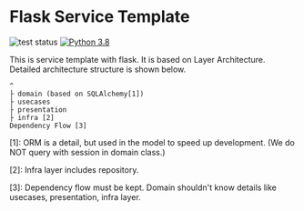 # Flask Service Template
![test status](https://github.com/zoripong/flask-service-template/actions/workflows/test.yaml/badge.svg)
[![Python 3.8](https://img.shields.io/badge/python-3.8-yellow.svg)](https://www.python.org/downloads/release/python-380/)


This is service template with flask.
It is based on Layer Architecture.
Detailed architecture structure is shown below.

```
^
├ domain (based on SQLAlchemy[1])
├ usecases
├ presentation
├ infra [2]
Dependency Flow [3]
```

[1]: ORM is a detail, but used in the model to speed up development. (We do NOT query with session in domain class.)     

[2]: Infra layer includes repository.

[3]: Dependency flow must be kept. Domain shouldn't know details like usecases, presentation, infra layer.
